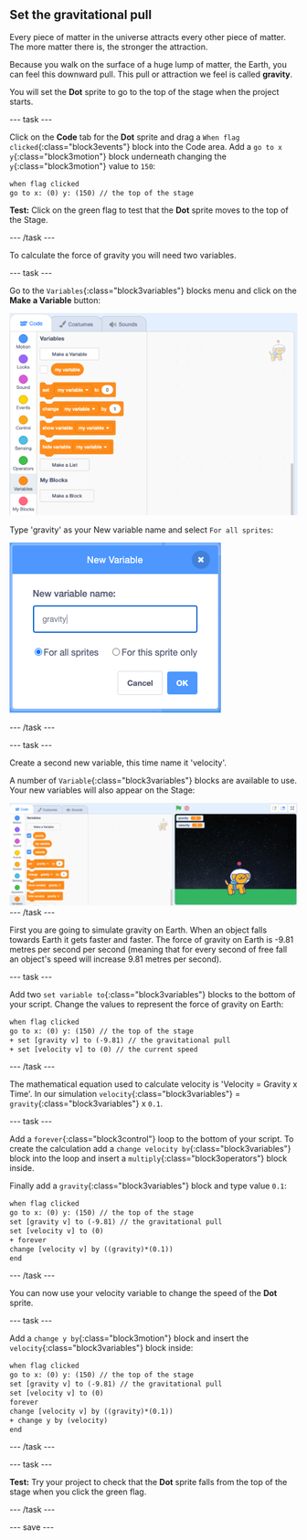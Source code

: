 ## Set the gravitational pull

Every piece of matter in the universe attracts every other piece of matter. The more matter there is, the stronger the attraction. 

Because you walk on the surface of a huge lump of matter, the Earth, you can feel this downward pull. This pull or attraction we feel is called **gravity**.

You will set the **Dot** sprite to go to the top of the stage when the project starts.

--- task ---

Click on the **Code** tab for the **Dot** sprite and drag a `When flag clicked`{:class="block3events"} block into the Code area. Add a `go to x y`{:class="block3motion"} block underneath changing the `y`{:class="block3motion"} value to `150`: 

```blocks3
when flag clicked
go to x: (0) y: (150) // the top of the stage
```

**Test:** Click on the green flag to test that the **Dot** sprite moves to the top of the Stage.

--- /task ---

To calculate the force of gravity you will need two variables.

--- task ---

Go to the `Variables`{:class="block3variables"} blocks menu and click on the **Make a Variable** button:

![Variables blocks menu with make a variable button](images/make-a-variable.png)

Type 'gravity' as your New variable name and select `For all sprites`:

![gravity variable with for all sprites selected](images/new-gravity-variable.png)

--- /task ---

--- task ---

Create a second new variable, this time name it 'velocity'. 

A number of `Variable`{:class="block3variables"} blocks are available to use. Your new variables will also appear on the Stage:

![Variables blocks menu with variables visible on the stage](images/new-variables.png)
--- /task ---

First you are going to simulate gravity on Earth. When an object falls towards Earth it gets faster and faster. The force of gravity on Earth is -9.81 metres per second per second (meaning that for every second of free fall an object's speed will increase 9.81 metres per second).

--- task ---

Add two `set variable to`{:class="block3variables"} blocks to the bottom of your script. Change the values to represent the force of gravity on Earth:

```blocks3
when flag clicked
go to x: (0) y: (150) // the top of the stage
+ set [gravity v] to (-9.81) // the gravitational pull
+ set [velocity v] to (0) // the current speed  
```

--- /task ---

The mathematical equation used to calculate velocity is 'Velocity = Gravity x Time'. In our simulation `velocity`{:class="block3variables"} = `gravity`{:class="block3variables"} x `0.1`.

--- task ---

Add a `forever`{:class="block3control"} loop to the bottom of your script. To create the calculation add a `change velocity by`{:class="block3variables"} block into the loop and insert a `multiply`{:class="block3operators"} block inside. 

Finally add a `gravity`{:class="block3variables"} block and type value `0.1`:

```blocks3
when flag clicked
go to x: (0) y: (150) // the top of the stage
set [gravity v] to (-9.81) // the gravitational pull
set [velocity v] to (0)  
+ forever
change [velocity v] by ((gravity)*(0.1))
end
```

--- /task ---

You can now use your velocity variable to change the speed of the **Dot** sprite.

--- task ---

Add a `change y by`{:class="block3motion"} block and insert the `velocity`{:class="block3variables"} block inside:

```blocks3
when flag clicked
go to x: (0) y: (150) // the top of the stage
set [gravity v] to (-9.81) // the gravitational pull
set [velocity v] to (0)   
forever
change [velocity v] by ((gravity)*(0.1))
+ change y by (velocity)
end
```

--- /task ---

--- task ---

**Test:** Try your project to check that the **Dot** sprite falls from the top of the stage when you click the green flag. 

--- /task ---

--- save ---
